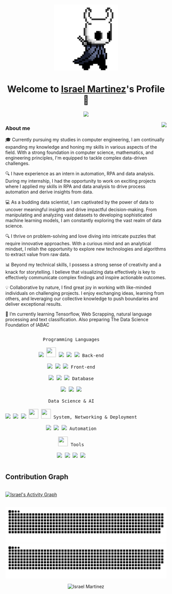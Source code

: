 <p align="center">
  <br>
  <samp>
   

</samp>

  <img src="https://raw.githubusercontent.com/TanZng/TanZng/master/assets/hollor_knight3.gif" width="200"/>

</p>

<p align="center">
  <h1 align="center">Welcome to <a href="https://github.com/Israwss">Israel Martinez</a>'s Profile 👋</h1>
</p>
<p align="center">
  <a align="center" href="https://github.com/DenverCoder1/readme-typing-svg"><img src="https://readme-typing-svg.herokuapp.com?&font=IBM+Plex+Sans&color=F72EE2&size=25&lines=Welcome+to+my+GitHub+Profile!;I'm+a+Computer+Engineering+Student;Aspiring+Data+Scientist" /></a>
</p>

<img align="right" src="https://media.giphy.com/media/M9gbBd9nbDrOTu1Mqx/giphy.gif">


<h3><b>About me</b></h3>

<p>🎓 Currently pursuing my studies in computer engineering, I am continually expanding my knowledge and honing my skills in various aspects of the field. With a strong foundation in computer science, mathematics, and engineering principles, I'm equipped to tackle complex data-driven challenges.

🔍 I have experience as an intern in automation, RPA and data analysis. During my internship, I had the opportunity to work on exciting projects where I applied my skills in RPA and data analysis to drive process automation and derive insights from data.

💻 As a budding data scientist, I am captivated by the power of data to uncover meaningful insights and drive impactful decision-making. From manipulating and analyzing vast datasets to developing sophisticated machine learning models, I am constantly exploring the vast realm of data science.

🔍 I thrive on problem-solving and love diving into intricate puzzles that require innovative approaches. With a curious mind and an analytical mindset, I relish the opportunity to explore new technologies and algorithms to extract value from raw data.

📊 Beyond my technical skills, I possess a strong sense of creativity and a knack for storytelling. I believe that visualizing data effectively is key to effectively communicate complex findings and inspire actionable outcomes.

💡 Collaborative by nature, I find great joy in working with like-minded individuals on challenging projects. I enjoy exchanging ideas, learning from others, and leveraging our collective knowledge to push boundaries and deliver exceptional results.

🌱 I’m currently learning Tensorflow, Web Scrapping, natural language processing and text classification. Also preparing The Data Science Foundation of IABAC		

</p>



<p style="display: inline-block;" align="center">
  <kbd>
    <kbd>Programming Languages</kbd>
    <br>
    <br>
    <img width="30px" src="https://cdn.jsdelivr.net/gh/devicons/devicon/icons/python/python-plain.svg" /> 
    <img width="30px" height="30px" src="https://www.r-project.org/logo/Rlogo.svg" /> 
    <img width="30px" src="https://cdn.jsdelivr.net/gh/devicons/devicon/icons/csharp/csharp-plain.svg" /> 
    <img width="30px" src="https://cdn.jsdelivr.net/gh/devicons/devicon/icons/java/java-plain.svg" /> 
    <img width="30px" src="https://cdn.jsdelivr.net/gh/devicons/devicon/icons/c/c-plain.svg" /> 
  </kbd>
  <kbd>
    <kbd>Back-end</kbd>
    <br>
    <br>
    <img width="30px" src="https://cdn.jsdelivr.net/gh/devicons/devicon/icons/dotnetcore/dotnetcore-original.svg" />
    <img width="30px" src="https://cdn.jsdelivr.net/gh/devicons/devicon/icons/dot-net/dot-net-original.svg" />
    <img width="30px" src="https://cdn.jsdelivr.net/gh/devicons/devicon/icons/sqlalchemy/sqlalchemy-plain.svg" />
  </kbd>
  <kbd>
    <kbd>Front-end</kbd>
    <br>
    <br>
    <img width="30px" src="https://cdn.jsdelivr.net/gh/devicons/devicon/icons/html5/html5-original.svg" /> 
    <img width="30px" src="https://cdn.jsdelivr.net/gh/devicons/devicon/icons/css3/css3-plain.svg" /> 
    <img width="30px" src="https://cdn.jsdelivr.net/gh/devicons/devicon/icons/javascript/javascript-original.svg" />
  </kbd>
  <kbd>
    <kbd>Database</kbd>
    <br>
    <br>
    <img width="30px" src="https://cdn.jsdelivr.net/gh/devicons/devicon/icons/mysql/mysql-plain.svg" />
    <img width="30px" src="https://cdn.jsdelivr.net/gh/devicons/devicon/icons/microsoftsqlserver/microsoftsqlserver-plain.svg" />
    <img width="30px" src="https://cdn.jsdelivr.net/gh/devicons/devicon/icons/mongodb/mongodb-plain.svg" />
  </kbd>
  <br>
  <br>
  <kbd>
    <kbd>Data Science & AI</kbd>
    <br>
    <br>
    <img width="30px" src="https://cdn.jsdelivr.net/gh/devicons/devicon/icons/tensorflow/tensorflow-original.svg" />
    <img width="30px" src="https://cdn.jsdelivr.net/gh/devicons/devicon/icons/numpy/numpy-original.svg" />
    <img width="30px" src="https://cdn.jsdelivr.net/gh/devicons/devicon/icons/pandas/pandas-original.svg" />
    <img width="30px" height="30px" src="https://www.vectorlogo.zone/logos/pytorch/pytorch-ar21.svg"/>
   <img width="30px" height="30px" src="https://upload.wikimedia.org/wikipedia/commons/0/05/Scikit_learn_logo_small.svg" />
  </kbd>
 
  <kbd>
    <kbd>System, Networking & Deployment</kbd>
    <br>
    <br>
    <img width="30px" src="https://cdn.jsdelivr.net/gh/devicons/devicon/icons/azure/azure-plain.svg" />
    <img width="30px" src="https://cdn.jsdelivr.net/gh/devicons/devicon/icons/git/git-plain.svg" />
    <img width="30px" src="https://cdn.jsdelivr.net/gh/devicons/devicon/icons/docker/docker-plain.svg" />
  </kbd>
  <kbd>
    <kbd>Automation</kbd>
    <br>
    <br>
    <img width="30px" height="30px"src="https://www.vectorlogo.zone/logos/zapier/zapier-ar21.svg" />
  </kbd>
  <kbd>
    <kbd>Tools</kbd>
    <br>
    <br>
    <img width="30px" src="https://cdn.jsdelivr.net/gh/devicons/devicon/icons/vscode/vscode-original.svg" />
    <img width="30px" src="https://cdn.jsdelivr.net/gh/devicons/devicon/icons/jupyter/jupyter-original.svg" />
    <img width="30px" src="https://www.vectorlogo.zone/logos/pytorch/pytorch-icon.svg" />
    <img width="30px" src="https://cdn.jsdelivr.net/gh/devicons/devicon/icons/visualstudio/visualstudio-plain.svg" />
  </kbd>
  
</p>



  
## Contribution Graph
  <br/>
   <a href="https://github.com/Israwss"><img alt="Israel's Activity Graph" src="https://activity-graph.herokuapp.com/graph?username=itsmeshibintmz&custom_title=Israel'%20Israel's%20Contribution%20Graph&theme=react-dark" /></a>
  <br/>

<br/>

![github contribution grid snake animation](https://raw.githubusercontent.com/Israwss/Israwss/output/github-contribution-grid-snake.svg#gh-dark-mode-only)
![github contribution grid snake animation](https://raw.githubusercontent.com/Israwss/Israwss/output/github-contribution-grid-snake.svg#gh-light-mode-only)

<p align="center"> <img src="https://komarev.com/ghpvc/?username=Israwss&label=Profile%20views&color=blueviolet&style=flat" alt="Israel Martinez" /> </p>






















